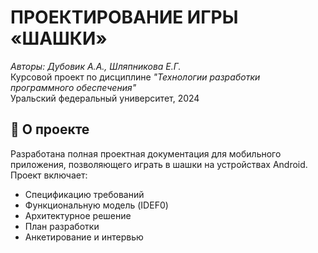 # **ПРОЕКТИРОВАНИЕ ИГРЫ «ШАШКИ»**  
*Авторы: Дубовик А.А., Шляпникова Е.Г.*  
Курсовой проект по дисциплине *"Технологии разработки программного обеспечения"*  
Уральский федеральный университет, 2024  
  
## 📌 О проекте  
Разработана полная проектная документация для мобильного приложения, позволяющего играть в шашки на устройствах Android.  
Проект включает:
- Спецификацию требований
- Функциональную модель (IDEF0)
- Архитектурное решение
- План разработки
- Анкетирование и интервью

